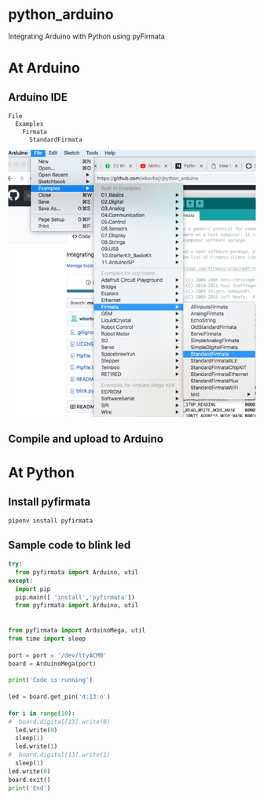 # python_arduino
Integrating Arduino with Python using pyFirmata

# At Arduino

## Arduino IDE
```
File
  Examples
    Firmata
      StandardFirmata
```
![Screenshot](screenshot01.png)

## Compile and upload to Arduino      

# At Python

## Install pyfirmata
```
pipenv install pyfirmata
```

## Sample code to blink led

```python
try:
  from pyfirmata import Arduino, util
except:
  import pip
  pip.main([ 'install','pyfirmata'])
  from pyfirmata import Arduino, util


from pyfirmata import ArduinoMega, util
from time import sleep

port = port = '/dev/ttyACM0'
board = ArduinoMega(port)

print('Code is running')

led = board.get_pin('d:13:o')

for i in range(10):
#  board.digital[13].write(0)
  led.write(0)
  sleep(1)
  led.write(1)
#  board.digital[13].write(1)
  sleep(1)
led.write(0)
board.exit()
print('End')
```

